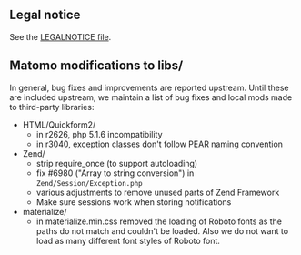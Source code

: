 ## Legal notice

See the [LEGALNOTICE file](https://github.com/matomo-org/matomo/blob/5.x-dev/LEGALNOTICE).

## Matomo modifications to libs/

In general, bug fixes and improvements are reported upstream.  Until these are
included upstream, we maintain a list of bug fixes and local mods made to
third-party libraries:

 * HTML/Quickform2/
   - in r2626, php 5.1.6 incompatibility
   - in r3040, exception classes don't follow PEAR naming convention
 * Zend/
   - strip require_once (to support autoloading)
   - fix #6980 ("Array to string conversion") in `Zend/Session/Exception.php`
   - various adjustments to remove unused parts of Zend Framework
   - Make sure sessions work when storing notifications
 * materialize/
   - in materialize.min.css removed the loading of Roboto fonts as the paths do not match and couldn't be loaded. Also
     we do not want to load as many different font styles of Roboto font.
